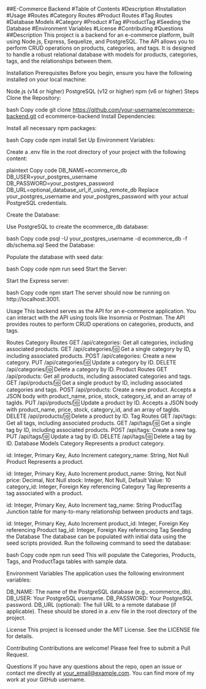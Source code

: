 ##E-Commerce Backend
#Table of Contents
#Description
#Installation
#Usage
#Routes
#Category Routes
#Product Routes
#Tag Routes
#Database Models
#Category
#Product
#Tag
#ProductTag
#Seeding the Database
#Environment Variables
#License
#Contributing
#Questions
##Description
This project is a backend for an e-commerce platform, built using Node.js, Express, Sequelize, and PostgreSQL. The API allows you to perform CRUD operations on products, categories, and tags. It is designed to handle a robust relational database with models for products, categories, tags, and the relationships between them.

Installation
Prerequisites
Before you begin, ensure you have the following installed on your local machine:

Node.js (v14 or higher)
PostgreSQL (v12 or higher)
npm (v6 or higher)
Steps
Clone the Repository:

bash
Copy code
git clone https://github.com/your-username/ecommerce-backend.git
cd ecommerce-backend
Install Dependencies:

Install all necessary npm packages:

bash
Copy code
npm install
Set Up Environment Variables:

Create a .env file in the root directory of your project with the following content:

plaintext
Copy code
DB_NAME=ecommerce_db
DB_USER=your_postgres_username
DB_PASSWORD=your_postgres_password
DB_URL=optional_database_url_if_using_remote_db
Replace your_postgres_username and your_postgres_password with your actual PostgreSQL credentials.

Create the Database:

Use PostgreSQL to create the ecommerce_db database:

bash
Copy code
psql -U your_postgres_username -d ecommerce_db -f db/schema.sql
Seed the Database:

Populate the database with seed data:

bash
Copy code
npm run seed
Start the Server:

Start the Express server:

bash
Copy code
npm start
The server should now be running on http://localhost:3001.

Usage
This backend serves as the API for an e-commerce application. You can interact with the API using tools like Insomnia or Postman. The API provides routes to perform CRUD operations on categories, products, and tags.

Routes
Category Routes
GET /api/categories: Get all categories, including associated products.
GET /api/categories/:id: Get a single category by ID, including associated products.
POST /api/categories: Create a new category.
PUT /api/categories/:id: Update a category by ID.
DELETE /api/categories/:id: Delete a category by ID.
Product Routes
GET /api/products: Get all products, including associated categories and tags.
GET /api/products/:id: Get a single product by ID, including associated categories and tags.
POST /api/products: Create a new product. Accepts a JSON body with product_name, price, stock, category_id, and an array of tagIds.
PUT /api/products/:id: Update a product by ID. Accepts a JSON body with product_name, price, stock, category_id, and an array of tagIds.
DELETE /api/products/:id: Delete a product by ID.
Tag Routes
GET /api/tags: Get all tags, including associated products.
GET /api/tags/:id: Get a single tag by ID, including associated products.
POST /api/tags: Create a new tag.
PUT /api/tags/:id: Update a tag by ID.
DELETE /api/tags/:id: Delete a tag by ID.
Database Models
Category
Represents a product category.

id: Integer, Primary Key, Auto Increment
category_name: String, Not Null
Product
Represents a product.

id: Integer, Primary Key, Auto Increment
product_name: String, Not Null
price: Decimal, Not Null
stock: Integer, Not Null, Default Value: 10
category_id: Integer, Foreign Key referencing Category
Tag
Represents a tag associated with a product.

id: Integer, Primary Key, Auto Increment
tag_name: String
ProductTag
Junction table for many-to-many relationship between products and tags.

id: Integer, Primary Key, Auto Increment
product_id: Integer, Foreign Key referencing Product
tag_id: Integer, Foreign Key referencing Tag
Seeding the Database
The database can be populated with initial data using the seed scripts provided. Run the following command to seed the database:

bash
Copy code
npm run seed
This will populate the Categories, Products, Tags, and ProductTags tables with sample data.

Environment Variables
The application uses the following environment variables:

DB_NAME: The name of the PostgreSQL database (e.g., ecommerce_db).
DB_USER: Your PostgreSQL username.
DB_PASSWORD: Your PostgreSQL password.
DB_URL (optional): The full URL to a remote database (if applicable).
These should be stored in a .env file in the root directory of the project.

License
This project is licensed under the MIT License. See the LICENSE file for details.

Contributing
Contributions are welcome! Please feel free to submit a Pull Request.

Questions
If you have any questions about the repo, open an issue or contact me directly at your_email@example.com. You can find more of my work at your GitHub username.

